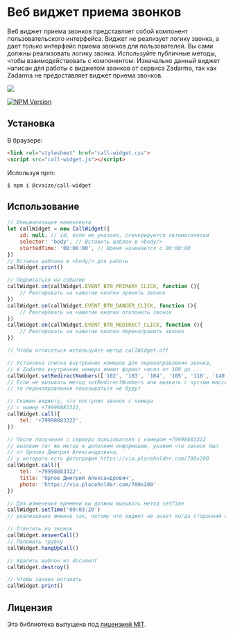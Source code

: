 # Веб виджет приема звонков
Веб виджет приема звонков представляет собой компонент пользовательского интерфейса.
Виджет не реализует логику звонка, а дает только интерфейс приема звонков для пользователей.
Вы сами должны реализовать логику звонка. Используйте публичные методы, чтобы взаимодействовать с компонентом.
Изначально данный виджет написан для работы с виджетом звонков от сервиса Zadarma, так как Zadarma не предоставляет 
виджет приема звонков.

![](screen.gif)

[![NPM Version](https://img.shields.io/npm/v/@cvaize/call-widget.svg?style=flat-square)](https://www.npmjs.com/package/@cvaize/call-widget)

## Установка

В браузере:
```html
<link rel="stylesheet" href="call-widget.css">
<script src="call-widget.js"></script>
```

Используя npm:
```shell
$ npm i @cvaize/call-widget
```

## Использование

```javascript
// Инициализация компонента
let callWidget = new CallWidget({
    id: null, // id, если не указано, сгенерируется автоматически
    selector: 'body', // Вставить шаблон в <body/>
    startedTime: '00:00:00', // Время начинается с 00:00:00
})
// Вставка шаблона в <body/> для работы
callWidget.print()

// Подписаться на событие
callWidget.on(callWidget.EVENT_BTN_PRIMARY_CLICK, function (){
    // Реагировать на нажатие кнопки принять звонок
})
callWidget.on(callWidget.EVENT_BTN_DANGER_CLICK, function (){
    // Реагировать на нажатие кнопки отклонить звонок
})
callWidget.on(callWidget.EVENT_BTN_REDIRECT_CLICK, function (){
    // Реагировать на нажатие кнопки перенаправить звонок
})

// Чтобы отписаться используйте метод callWidget.off

// Установка списка внутренних номеров для перенаправления звонка, 
// в Zadarma внутренние номера имеют формат чисел от 100 до ...
callWidget.setRedirectNumbers(['102', '103', '104', '105', '110', '140'])
// Если не вызывать метод setRedirectNumbers или вызвать с пустым массивом,
// то перенаправления показываться не будут

// Скажем виджету, что поступил звонок с номера
// с номер +79998883322, 
callWidget.call({
    tel: '+79998883322',
})

// После получения с сервера пользователя с номером +79998883322
// вызовем тот же метод и дополним информацию, укажем что звонок был
// от Орлова Дмитрия Александровича,
// у которого есть фотография https://via.placeholder.com/700x200
callWidget.call({
    tel: '+79998883322', 
    title: 'Орлов Дмитрий Александрович', 
    photo: 'https://via.placeholder.com/700x200'
})

// Для изменения времени вы должны вызывать метод setTime
callWidget.setTime('00:03:20')
// реализовано именно так, потому что виджет не знает когда сторонний интерфейс начнет звонок

// Ответить на звонок
callWidget.answerCall()
// Положить трубку
callWidget.hangUpCall()

// Удалить шаблон из document
callWidget.destroy()

// Чтобы заново вставить
callWidget.print()
```

## Лицензия
Эта библиотека выпущена под [лицензией MIT](https://github.com/cvaize/call-widget/blob/master/LICENSE).